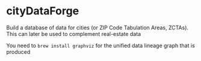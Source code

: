 # cityDataForge
Build a database of data for cities (or ZIP Code Tabulation Areas, ZCTAs). This can later be used to complement real-estate data

You need to 
`brew install graphviz`
for the unified data lineage graph that is produced
